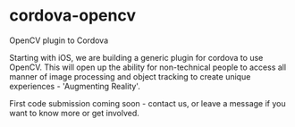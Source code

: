 # cordova-opencv
OpenCV plugin to Cordova

Starting with iOS, we are building a generic plugin for cordova to use OpenCV.  This will open up the ability for non-technical people to access all manner of image processing and object tracking to create unique experiences - 'Augmenting Reality'.

First code submission coming soon - contact us, or leave a message if you want to know more or get involved.
